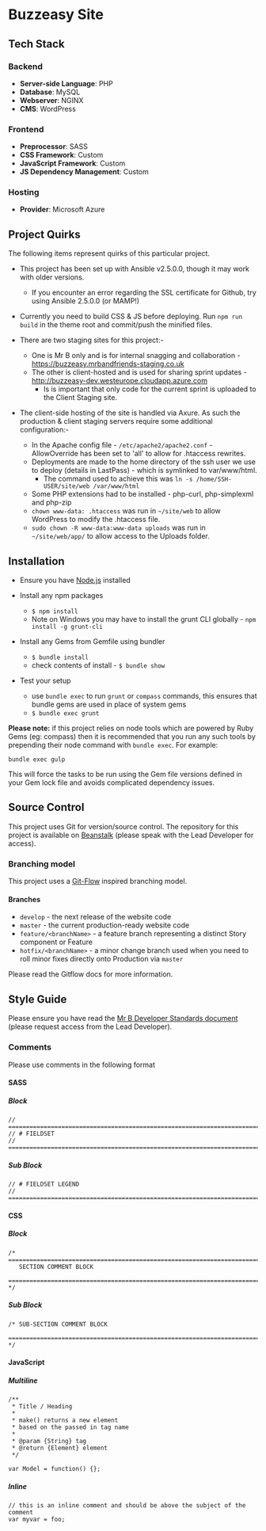 # Buzzeasy Site

## Tech Stack

### Backend
* __Server-side Language__: PHP
* __Database__: MySQL
* __Webserver__: NGINX
* __CMS__: WordPress

### Frontend
* __Preprocessor__: SASS
* __CSS Framework__: Custom
* __JavaScript Framework__: Custom
* __JS Dependency Management__: Custom

### Hosting
* __Provider__: Microsoft Azure



## Project Quirks

The following items represent quirks of this particular project. 

* This project has been set up with Ansible v2.5.0.0, though it may work with older versions.
  * If you encounter an error regarding the SSL certificate for Github, try using Ansible 2.5.0.0 (or MAMP!)
* Currently you need to build CSS & JS before deploying. Run `npm run build` in the theme root and commit/push the minified files.

* There are two staging sites for this project:- 
  * One is Mr B only and is for internal snagging and collaboration - https://buzzeasy.mrbandfriends-staging.co.uk
  * The other is client-hosted and is used for sharing sprint updates - http://buzzeasy-dev.westeurope.cloudapp.azure.com
    * Is is important that only code for the current sprint is uploaded to the Client Staging site.

* The client-side hosting of the site is handled via Axure. As such the production & client staging servers require some additional configuration:-
  * In the Apache config file - `/etc/apache2/apache2.conf` - AllowOverride has been set to 'all' to allow for .htaccess rewrites.
  * Deployments are made to the home directory of the ssh user we use to deploy (details in LastPass) - which is symlinked to var/www/html.
    * The command used to achieve this was `ln -s /home/SSH-USER/site/web /var/www/html`
  * Some PHP extensions had to be installed - php-curl, php-simplexml and php-zip
  * `chown www-data: .htaccess` was run in `~/site/web` to allow WordPress to modify the .htaccess file.
  * `sudo chown -R www-data:www-data uploads` was run in `~/site/web/app/` to allow access to the Uploads folder.

## Installation

* Ensure you have [Node.js](http://nodejs.org/download/) installed
* Install any npm packages
  * `$ npm install`
  * Note on Windows you may have to install the grunt CLI globally - `npm install -g grunt-cli`

* Install any Gems from Gemfile using bundler 
  * `$ bundle install`
  * check contents of install - `$ bundle show`

* Test your setup
  * use `bundle exec` to run `grunt` or `compass` commands, this ensures that bundle gems are used in place of system gems
  * `$ bundle exec grunt`

__Please note:__ if this project relies on node tools which are powered by Ruby Gems (eg: compass) then it is recommended that you run any such tools by prepending their node command with `bundle exec`. For example:

````
bundle exec gulp
````

This will force the tasks to be run using the Gem file versions defined in your Gem lock file and avoids complicated dependency issues.



## Source Control

This project uses Git for version/source control. The repository for this project is available on [Beanstalk](https://mrbandfriends.beanstalkapp.com/buzzeasy) (please speak with the Lead Developer for access).

### Branching model

This project uses a [Git-Flow](https://www.atlassian.com/git/tutorials/comparing-workflows/gitflow-workflow/) inspired branching model. 

#### Branches 
* `develop` - the next release of the website code
* `master` - the current production-ready website code
* `feature/<branchName>` - a feature branch representing a distinct Story component or Feature
* `hotfix/<branchName>` - a minor change branch used when you need to roll minor fixes directly onto Production via `master`

Please read the Gitflow docs for more information.


## Style Guide

Please ensure you have read the [Mr B Developer Standards document](https://docs.google.com/a/mrbandfriends.co.uk/document/d/1F1a2P_TfKvzTi1heSKiZoW79z96kCPp0QGkdVx0jpUg/edit) (please request access from the Lead Developer).


### Comments

Please use comments in the following format

#### SASS

##### Block
````
// ==========================================================================
// # FIELDSET
// ==========================================================================
````

##### Sub Block
````
// # FIELDSET LEGEND
// ==========================================================================
````

#### CSS

##### Block
````
/* ==========================================================================
   SECTION COMMENT BLOCK
   ========================================================================== */
````

##### Sub Block
````
/* SUB-SECTION COMMENT BLOCK
   ========================================================================== */
````


#### JavaScript

##### Multiline
````
/**
 * Title / Heading
 * 
 * make() returns a new element
 * based on the passed in tag name
 *
 * @param {String} tag
 * @return {Element} element
 */

var Model = function() {};
````

##### Inline
````
// this is an inline comment and should be above the subject of the comment
var myvar = foo;
````



